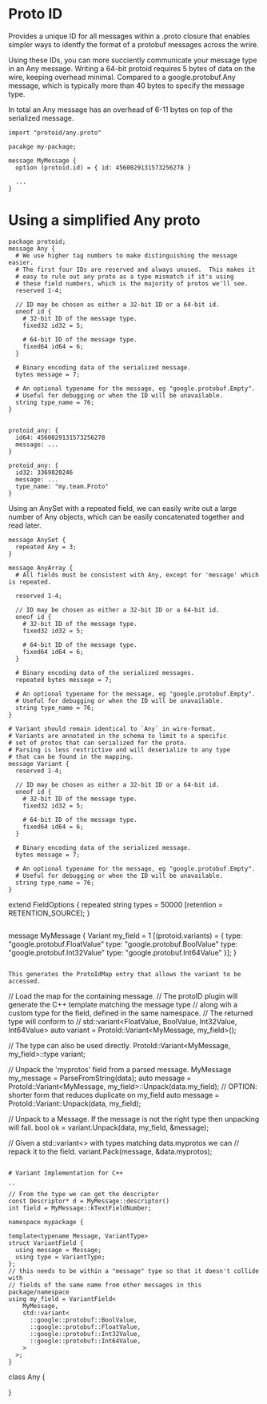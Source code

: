 # Proto ID

Provides a unique ID for all messages within a .proto closure that enables simpler
ways to identfy the format of a protobuf messages across the wrire.

Using these IDs, you can more succiently communicate your message type in an Any
message.   Writing a 64-bit protoid requires 5 bytes of data on the wire, keeping 
overhead minimal.  Compared to a google.protobuf.Any message, which is typically
more than 40 bytes to specify the message type.

In total an Any message has an overhead of 6-11 bytes on top of
the serialized message.

```
import "protoid/any.proto"

pacakge my-package;

message MyMessage {
  option (protoid.id) = { id: 4560029131573256278 }

  ...
}

```


# Using a simplified Any proto
```
package protoid;
message Any {
  # We use higher tag numbers to make distinguishing the message easier.
  # The first four IDs are reserved and always unused.  This makes it
  # easy to rule out any proto as a type mismatch if it's using
  # these field numbers, which is the majority of protos we'll see.
  reserved 1-4;

  // ID may be chosen as either a 32-bit ID or a 64-bit id.
  oneof id {
    # 32-bit ID of the message type.
    fixed32 id32 = 5;

    # 64-bit ID of the message type.
    fixed64 id64 = 6;
  }

  # Binary encoding data of the serialized message.
  bytes message = 7;

  # An optional typename for the message, eg "google.protobuf.Empty".  
  # Useful for debugging or when the ID will be unavailable.
  string type_name = 76;
}


protoid_any: {
  id64: 4560029131573256278
  message: ...
}

protoid_any: {
  id32: 3369820246
  message: ...
  type_name: "my.team.Proto"
}
```


Using an AnySet with a repeated field, we can easily write out a large number of 
Any objects, which can be easily concatenated together and read later.
```
message AnySet {
  repeated Any = 3;
}
```


```
message AnyArray {
  # All fields must be consistent with Any, except for 'message' which is repeated.

  reserved 1-4;

  // ID may be chosen as either a 32-bit ID or a 64-bit id.
  oneof id {
    # 32-bit ID of the message type.
    fixed32 id32 = 5;

    # 64-bit ID of the message type.
    fixed64 id64 = 6;
  }

  # Binary encoding data of the serialized messages.
  repeated bytes message = 7;

  # An optional typename for the message, eg "google.protobuf.Empty".  
  # Useful for debugging or when the ID will be unavailable.
  string type_name = 76;
}
```

```
# Variant should remain identical to `Any` in wire-format.
# Variants are annotated in the schema to limit to a specific
# set of protos that can serialized for the proto.  
# Parsing is less restrictive and will deserialize to any type
# that can be found in the mapping.
message Variant {
  reserved 1-4;

  // ID may be chosen as either a 32-bit ID or a 64-bit id.
  oneof id {
    # 32-bit ID of the message type.
    fixed32 id32 = 5;

    # 64-bit ID of the message type.
    fixed64 id64 = 6;
  }

  # Binary encoding data of the serialized message.
  bytes message = 7;

  # An optional typename for the message, eg "google.protobuf.Empty".  
  # Useful for debugging or when the ID will be unavailable.
  string type_name = 76;
}

```
extend FieldOptions {
  repeated string types = 50000 [retention = RETENTION_SOURCE];
}
```

```
message MyMessage {
  Variant my_field = 1 [(protoid.variants) = {
      type: "google.protobuf.FloatValue"
      type: "google.protobuf.BoolValue"
      type: "google.protobuf.Int32Value"
      type: "google.protobuf.Int64Value"
  }];
}
```

This generates the ProtoIdMap entry that allows the variant to be accessed.
```
// Load the map for the containing message.
// The protoID plugin will generate the C++ template matching the message type
// along wih a custom type for the field, defined in the same namespace.
// The returned type will conform to
// std::variant<FloatValue, BoolValue, Int32Value, Int64Value>
auto variant = ProtoId::Variant<MyMessage, my_field>();

// The type can also be used directly.
ProtoId::Variant<MyMessage, my_field>::type variant;

// Unpack the 'myprotos' field from a parsed message.
MyMessage my_message = ParseFromString(data);
auto message = ProtoId::Variant<MyMessage, my_field>::Unpack(data.my_field);
// OPTION: shorter form that reduces duplicate on my_field
auto message = ProtoId::Variant::Unpack(data, my_field);

// Unpack to a Message.  If the message is not the right type then unpacking will fail.
bool ok = variant.Unpack(data, my_field, &message);  

// Given a std::variant<> with types matching data.myprotos we can
// repack it to the field.
variant.Pack(message, &data.myprotos);
```

# Variant Implementation for C++

``
// From the type we can get the descriptor
const Descriptor* d = MyMessage::descriptor()
int field = MyMessage::kTextFieldNumber;
```

```
namespace mypackage {

template<typename Message, VariantType>
struct VariantField {
  using message = Message;
  using type = VariantType;
};
// this needs to be within a "message" type so that it doesn't collide with
// fields of the same name from other messages in this package/namespace
using my_field = VariantField<
    MyMessage,
    std::variant<
      ::google::protobuf::BoolValue,
      ::google::protobuf::FloatValue,
      ::google::protobuf::Int32Value,
      ::google::protobuf::Int64Value,
    >
  >;
}
```

class Any {

}